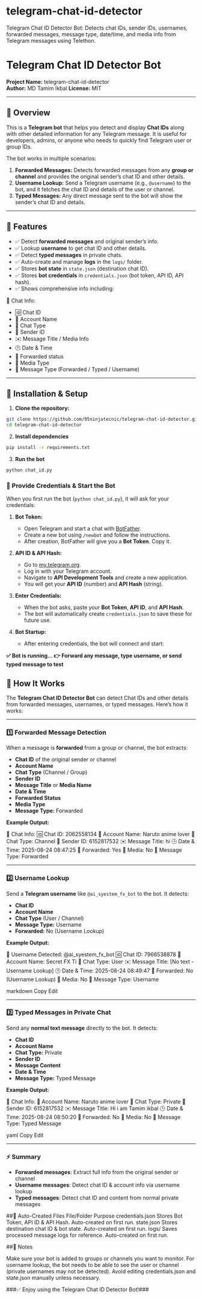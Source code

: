 # telegram-chat-id-detector
Telegram Chat ID Detector Bot: Detects chat IDs, sender IDs, usernames, forwarded messages, message type, date/time, and media info from Telegram messages using Telethon.

# Telegram Chat ID Detector Bot

**Project Name:** telegram-chat-id-detector  
**Author:** MD Tamim Ikbal 
**License:** MIT  

---

## 🔹 Overview

This is a **Telegram bot** that helps you detect and display **Chat IDs** along with other detailed information for any Telegram message. It is useful for developers, admins, or anyone who needs to quickly find Telegram user or group IDs.  

The bot works in multiple scenarios:

1. **Forwarded Messages:** Detects forwarded messages from any **group or channel** and provides the original sender’s chat ID and other details.  
2. **Username Lookup:** Send a Telegram username (e.g., `@username`) to the bot, and it fetches the chat ID and details of the user or channel.  
3. **Typed Messages:** Any direct message sent to the bot will show the sender’s chat ID and details.  

---

## 🔹 Features

- ✅ Detect **forwarded messages** and original sender’s info.  
- ✅ Lookup **username** to get chat ID and other details.  
- ✅ Detect **typed messages** in private chats.  
- ✅ Auto-create and manage **logs** in the `logs/` folder.  
- ✅ Stores **bot state** in `state.json` (destination chat ID).  
- ✅ Stores **bot credentials** in `credentials.json` (bot token, API ID, API hash).  
- ✅ Shows comprehensive info including:

📌 Chat Info:
- 🆔 Chat ID  
- 💬 Account Name  
- 📂 Chat Type  
- 👤 Sender ID  
- ✉️ Message Title / Media Info  
- 🕒 Date & Time  
- 📂 Forwarded status  
- 📂 Media Type  
- 📂 Message Type (Forwarded / Typed / Username)  

---

## 🔹 Installation & Setup

1. **Clone the repository:**

```bash
git clone https://github.com/95ninjatecnic/telegram-chat-id-detector.git
cd telegram-chat-id-detector
```

2. **Install dependencies**

```bash
pip install -r requirements.txt
```

3. **Run the bot**

```bash
python chat_id.py
```

### 🔹 Provide Credentials & Start the Bot

When you first run the bot (`python chat_id.py`), it will ask for your credentials:

1. **Bot Token:**  
   - Open Telegram and start a chat with [BotFather](https://t.me/BotFather).  
   - Create a new bot using `/newbot` and follow the instructions.  
   - After creation, BotFather will give you a **Bot Token**. Copy it.  

2. **API ID & API Hash:**  
   - Go to [my.telegram.org](https://my.telegram.org).  
   - Log in with your Telegram account.  
   - Navigate to **API Development Tools** and create a new application.  
   - You will get your **API ID** (number) and **API Hash** (string).  

3. **Enter Credentials:**  
   - When the bot asks, paste your **Bot Token**, **API ID**, and **API Hash**.  
   - The bot will automatically create `credentials.json` to save these for future use.  

4. **Bot Startup:**  
   - After entering credentials, the bot will connect and start:  


**✅ Bot is running...
👉 Forward any message, type username, or send typed message to test**

## 🔹 How It Works

The **Telegram Chat ID Detector Bot** can detect Chat IDs and other details from forwarded messages, usernames, or typed messages. Here’s how it works:

---

### 1️⃣ Forwarded Message Detection

When a message is **forwarded** from a group or channel, the bot extracts:

- **Chat ID** of the original sender or channel  
- **Account Name**  
- **Chat Type** (Channel / Group)  
- **Sender ID**  
- **Message Title** or **Media Name**  
- **Date & Time**  
- **Forwarded Status**  
- **Media Type**  
- **Message Type:** Forwarded  

**Example Output:**

📌 Chat Info:
🆔 Chat ID: 2062558134
💬 Account Name: Naruto anime lover
📂 Chat Type: Channel
👤 Sender ID: 6152817532
✉️ Message Title: hi
🕒 Date & Time: 2025-08-24 08:47:25
📂 Forwarded: Yes
📂 Media: No
📂 Message Type: Forwarded

---

### 2️⃣ Username Lookup

Send a **Telegram username** like `@ai_syestem_fx_bot` to the bot. It detects:

- **Chat ID**  
- **Account Name**  
- **Chat Type** (User / Channel)  
- **Message Type:** Username  
- **Forwarded:** No (Username Lookup)  

**Example Output:**

🔎 Username Detected: @ai_syestem_fx_bot
🆔 Chat ID: 7966538878
💬 Account Name: Secret FX Ti
📂 Chat Type: User
✉️ Message Title: [No text - Username Lookup]
🕒 Date & Time: 2025-08-24 08:49:47
📂 Forwarded: No (Username Lookup)
📂 Media: No
📂 Message Type: Username

markdown
Copy
Edit

---

### 3️⃣ Typed Messages in Private Chat

Send any **normal text message** directly to the bot. It detects:

- **Chat ID**  
- **Account Name**  
- **Chat Type:** Private  
- **Sender ID**  
- **Message Content**  
- **Date & Time**  
- **Message Type:** Typed Message  

**Example Output:**

📌 Chat Info:
💬 Account Name: Naruto anime lover
📂 Chat Type: Private
👤 Sender ID: 6152817532
✉️ Message Title: Hi i am Tamim ikbal
🕒 Date & Time: 2025-08-24 08:50:20
📂 Forwarded: No
📂 Media: No
📂 Message Type: Typed Message

yaml
Copy
Edit

---

### ⚡ Summary

- **Forwarded messages**: Extract full info from the original sender or channel  
- **Username messages**: Detect chat ID & account info via username lookup  
- **Typed messages**: Detect chat ID and content from normal private messages  

##🔹 Auto-Created Files
File/Folder	Purpose
credentials.json	Stores Bot Token, API ID & API Hash. Auto-created on first run.
state.json	Stores destination chat ID & bot state. Auto-created on first run.
logs/	Saves processed message logs for reference. Auto-created on first run.


##🔹 Notes

Make sure your bot is added to groups or channels you want to monitor.
For username lookup, the bot needs to be able to see the user or channel (private usernames may not be detected).
Avoid editing credentials.json and state.json manually unless necessary.

###✅ Enjoy using the Telegram Chat ID Detector Bot!###
